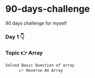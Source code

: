 # 90-days-challenge
90 days challenge for myself 
### Day 1 👇
### Topic 👉 Array
    Solved Basic Question of array  
          👉 Reverse An Array
	 
	

